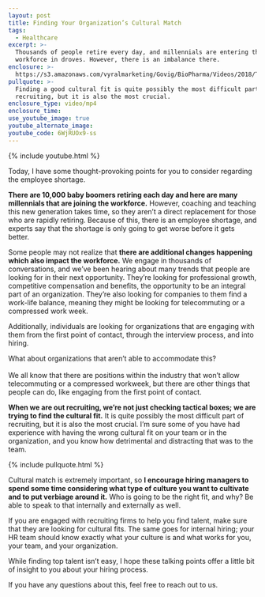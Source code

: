 ```yaml
---
layout: post
title: Finding Your Organization’s Cultural Match
tags:
  - Healthcare
excerpt: >-
  Thousands of people retire every day, and millennials are entering the
  workforce in droves. However, there is an imbalance there.
enclosure: >-
  https://s3.amazonaws.com/vyralmarketing/Govig/BioPharma/Videos/2018/The+Employee+Shortage.mp4
pullquote: >-
  Finding a good cultural fit is quite possibly the most difficult part of
  recruiting, but it is also the most crucial.
enclosure_type: video/mp4
enclosure_time:
use_youtube_image: true
youtube_alternate_image:
youtube_code: 6WjRUOx9-ss
---
```


{% include youtube.html %}

Today, I have some thought-provoking points for you to consider regarding the employee shortage.

**There are 10,000 baby boomers retiring each day and here are many millennials that are joining the workforce.** However, coaching and teaching this new generation takes time, so they aren’t a direct replacement for those who are rapidly retiring. Because of this, there is an employee shortage, and experts say that the shortage is only going to get worse before it gets better.

Some people may not realize that **there are additional changes happening which also impact the workforce.** We engage in thousands of conversations, and we’ve been hearing about many trends that people are looking for in their next opportunity. They’re looking for professional growth, competitive compensation and benefits, the opportunity to be an integral part of an organization. They’re also looking for companies to them find a work-life balance, meaning they might be looking for telecommuting or a compressed work week.

Additionally, individuals are looking for organizations that are engaging with them from the first point of contact, through the interview process, and into hiring.

What about organizations that aren’t able to accommodate this?<br><br>We all know that there are positions within the industry that won’t allow telecommuting or a compressed workweek, but there are other things that people can do, like engaging from the first point of contact.

**When we are out recruiting, we’re not just checking tactical boxes; we are trying to find the cultural fit.** It is quite possibly the most difficult part of recruiting, but it is also the most crucial. I’m sure some of you have had experience with having the wrong cultural fit on your team or in the organization, and you know how detrimental and distracting that was to the team.

{% include pullquote.html %}

Cultural match is extremely important, so **I encourage hiring managers to spend some time considering what type of culture you want to cultivate and to put verbiage around it.** Who is going to be the right fit, and why? Be able to speak to that internally and externally as well.

If you are engaged with recruiting firms to help you find talent, make sure that they are looking for cultural fits. The same goes for internal hiring; your HR team should know exactly what your culture is and what works for you, your team, and your organization.

While finding top talent isn’t easy, I hope these talking points offer a little bit of insight to you about your hiring process.

If you have any questions about this, feel free to reach out to us.

&nbsp;